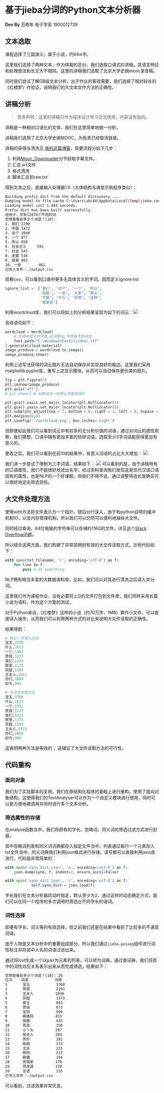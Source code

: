 # 基于jieba分词的Python文本分析器
**Dev By** 范皓年 电子学系 1900012739
## 文本选取
课程选择了三国演义，属于小说，约64w字。

这里我们选择了两种文本，作为体裁的区分，我们选取口语式的讲稿。其语言特征和处理想法和长文大不相同。这里的讲稿我们选取了北京大学史纲mooc录音稿。

同时我们尝试了解GB级文本分析，出于作业的客观需要，我们选择了相对较长的《红楼梦》作验证，说明我们的大文本文件方法的正确性。

## 讲稿分析
>免责声明：这里的讲稿只作为程序设计学习交流使用，内容没有指向。

讲稿是一种相对口语化的文体，我们在这里简单地做一分析。

讲稿我们选用了北京大学史纲MOOC，为免责已经取消链接。

讲稿的获得与清洗见 [我的这篇博客](https://blog.csdn.net/weixin_45502929/article/details/106363436)，简要流程分如下几步：
1. 利用[Mooc_Downloader](https://github.com/PyJun/Mooc_Downloader)分节获取字幕文件。
2. 汇总.srt文件
3. 格式清洗
4. 脚本汇总到raw.txt

得到文本之后，直接输入处理器1.0（大体结构与课堂示例程序类似）：
```sh
Building prefix dict from the default dictionary ...
Dumping model to file cache C:\Users\abc44\AppData\Local\Temp\jieba.cache
Loading model cost 1.403 seconds.
Prefix dict has been built successfully.
经统计，共有12078个不同的词
您想查看前多少个词语？[10]:  
1. 我们 2290
2. 中国 1472
3. 这个 1040
4. 一个 877
5. 所以 858
6. 社会主义     591
7. 社会 543
8. 发展 516
9. 就是 483
10. 一些        461
已写入文件：./output.csv
```

观察csv，可以看到口语中更多无具体含义的字词。因而定义ignore list
```python
ignore_list =  ['我们', '这个', '一个', '所以', 
                '就是', '一些', '大家', '那么', 
                '可能', '什么', '非常', '这种',
                '就是说']
```

利用wordcloud库，我们可以将如上的分析结果呈现为如下的词云：![](./wordcloud1.png)

具体语句如下：
```py
wordcloud = WordCloud(
    # 生成中文字的字体,必须要加,不然看不到中文
    font_path="C:\Windows\Fonts\simhei.ttf"
).generate(cloud_material)
image_produce = wordcloud.to_image()
image_produce.show()
```

利用上述写法获得的词云图片无法自动保存并实现良好的裁边。这里我们采用matplotlib.pyplot库，重写上述显示模块。从而可以自动保存更优美的图片。
```py
fig = plt.figure(1)
plt.imshow(image_produce)
plt.axis('off')
# plt.show() # 如果加这一句那么不能存图片

plt.gca().xaxis.set_major_locator(plt.NullLocator())
plt.gca().yaxis.set_major_locator(plt.NullLocator())
plt.subplots_adjust(top = 1, bottom = 0, right = 1, left = 0, hspace = 0, wspace = 0)
plt.margins(0,0)
plt.savefig('./wordcloud.png', box_inches='tight')
```

但即便如此我们可以看到词云中有较多的无分析价值的词语，通过对词云的感性观察，我们猜想，口语中拥有更加丰富的琐碎词语。选取至少3字词语能获得更加有意义的。

更改之后，我们可以看到在前10的结果中，有意义词语的占比大大增加：
![](./wordcloud3.png)

我们进一步尝试了限制为三字词语，结果如下：
![](./3letter_word.png)
可以看到的是，由于讲稿特有的口语属性，我们不能很好地滤出名字。经过资料查询我们发现这是现代汉语口语固有的属性，也是NLP的一个好课题。但我们不得不说，通过调整筛选长度确实可以很好地定向筛选目标。

## 大文件处理方法
使用with方法将文件表示为一个指针，随后分行读入，由于有python自带的缓冲机制IO，以及内存管理机制，所以我们可以仍然可以便利地操纵大文件。

同时经过查询，64位电脑的字符串可以存储约116G的文件，详见这个[Stack Overflow问题](https://stackoverflow.com/questions/1739913/what-is-the-max-length-of-a-python-string)。

所以结合这两方面，我们构建了异常简明但有效的大文件读取方式。示例代码如下：
```py
with open(txt_filename, 'r', encoding='utf-8') as f:
    for line in f:
        pass # do something
```

NLP拥有相当丰富的大数据语料库，比如，我们可以对其进行清洗之后读入并分词。

这里我们作为课程作业，没有必要将上G的文件打包到文件里，我们同样采用长篇小说为语料，作为这个方案的测试。

对于Python来说，《红楼梦》这样的小说（约70万字，1MB）算作小文件，可以直接读入操作，从而我们可以利用两种方式的对比来说明大文件读取的正确性。

结果得到：
```py
# 默认一次读入方法
宝玉,3760
什么,1613
一个,1452
贾母,1227
我们,1221
那里,1175
凤姐,1103
王夫人,1011
你们,1009
如今,999

# 大文件存取方法
宝玉,3760
什么,1613
一个,1452
贾母,1227
我们,1221
那里,1175
凤姐,1103
王夫人,1011
你们,1009
如今,999
```
这表明两种方法是等效的 ，这辅证了大文件读取方法的可行性。

## 代码重构
### 面向对象
我们为了实现脚本的复用，我们在原结构化程序的基础上进行重构，使用了面向对象结构。这使得我们的TextAnalyser可以作为一个自定义模块进行使用，同时可以更方便地被调用并同时进行多个文本分析。

### 筛选属性的存储
在analyse函数当中，我们将原有的字长、忽略词、同义词的筛选过滤方式进行封装。

其中忽略词列表和同义词词典都存入指定文件当中。列表通过每行一个元素存入txt文件当中，同义词典我们利用json格式进行存储。读写都可以直接利用json库进行，代码是非常简单的：
```py
with open('syno_dict.json', 'w', encoding='utf-8') as f:
    json.dump(syno, f, indent=2, ensure_ascii=False)

with open('syno_dict.json', 'r', encoding='utf-8') as f:
            self.syno_dict = json.load(f)
```

字长我们在文本分析器启动时指定，默认至少为2，通过这样的动态确定方式，我们可以在同一个程序的多次调用时筛选出不同字长的语词。

### 词性选择
即便有字长、词义等的有效选择，但之前我们还是在结果中看到了比较多的不满意词语。

由于人物是文本分析中的重要组成部分，所以我们通过`jieba.posseg`组件进行词性标注并将其中人名的词语过滤出来。

通过将lcut生成一个以pair为元素的列表，可以转为词典，通过查词典，我们将其中的词性对应关系表示出来从而完成筛选，结果如下：
```sh
您想查看前多少个词语？[10]: 20
位次    词语            词频
1       宝玉            3760
2       贾母            2193
3       王夫人          1836
4       凤姐            1573
5       黛玉            843
6       贾琏            673
7       宝钗            599
8       薛姨妈          453
9       探春            433
10      贾政            350
11      小丫头          287
12      邢夫人          284
13      贾珍            282
14      紫鹃            273
15      尤氏            225
16      明白            212
17      薛蟠            194
18      周瑞家          170
19      贾政道          170
20      言语            155
已写入文件：./output.csv
```

可以看到，过滤效果非常优良。

